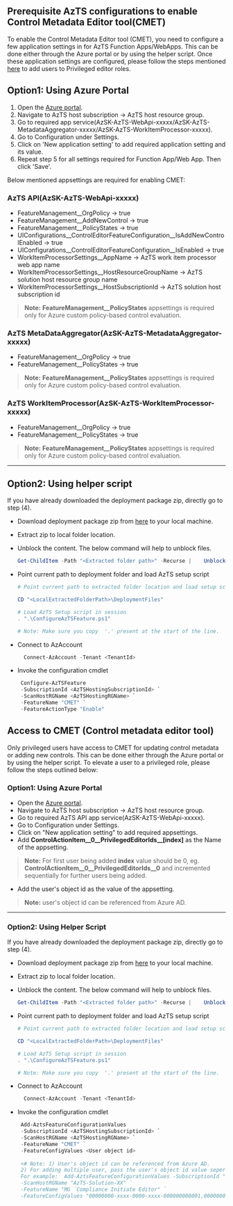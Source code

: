 ## Prerequisite AzTS configurations to enable Control Metadata Editor tool(CMET)


To enable the Control Metadata Editor tool (CMET), you need to configure a few application settings in for AzTS Function Apps/WebApps. This can be done either through the Azure portal or by using the helper script. Once these application settings are configured, please follow the steps mentioned [here](#access-to-cmet-control-metadata-editor-tool) to add users to Privileged editor roles.

## Option1: Using Azure Portal
  1. Open the [Azure portal](https://portal.azure.com/).
  2. Navigate to AzTS host subscription -> AzTS host resource group.
  3. Go to required app service(AzSK-AzTS-WebApi-xxxxx/AzSK-AzTS-MetadataAggregator-xxxxx/AzSK-AzTS-WorkItemProcessor-xxxxx).
  4. Go to Configuration under Settings.
  5. Click on 'New application setting' to add required application setting and its value.
  6. Repeat step 5 for all settings required for Function App/Web App. Then click 'Save'.


Below mentioned appsettings are required for enabling CMET:


### AzTS API(AzSK-AzTS-WebApi-xxxxx)

- FeatureManagement__OrgPolicy -> true
- FeatureManagement__AddNewControl -> true
- FeatureManagement__PolicyStates -> true
- UIConfigurations__ControlEditorFeatureConfiguration__IsAddNewControlEnabled -> true
- UIConfigurations__ControlEditorFeatureConfiguration__IsEnabled -> true
- WorkItemProcessorSettings__AppName -> AzTS work item processor web app name
- WorkItemProcessorSettings__HostResourceGroupName -> AzTS solution host resource group name
- WorkItemProcessorSettings__HostSubscriptionId -> AzTS solution host subscription id

> **Note:** **FeatureManagement__PolicyStates** appsettings is required only for Azure custom policy-based control evaluation.

### AzTS MetaDataAggregator(AzSK-AzTS-MetadataAggregator-xxxxx)

- FeatureManagement__OrgPolicy -> true
- FeatureManagement__PolicyStates -> true

> **Note:** **FeatureManagement__PolicyStates** appsettings is required only for Azure custom policy-based control evaluation.

### AzTS WorkItemProcessor(AzSK-AzTS-WorkItemProcessor-xxxxx)

- FeatureManagement__OrgPolicy -> true
- FeatureManagement__PolicyStates -> true

> **Note:** **FeatureManagement__PolicyStates** appsettings is required only for Azure custom policy-based control evaluation.
-----
## Option2: Using helper script
If you have already downloaded the deployment package zip, directly go to step (4).<br/>
- Download deployment package zip from [here](https://github.com/azsk/AzTS-docs/raw/main/TemplateFiles/DeploymentFiles.zip) to your local machine. </br>

- Extract zip to local folder location. <br/>

-  Unblock the content. The below command will help to unblock files. <br/>

    ``` PowerShell
    Get-ChildItem -Path "<Extracted folder path>" -Recurse |    Unblock-File 
    ```

-  Point current path to deployment folder and load AzTS setup script <br/>


    ``` PowerShell
    # Point current path to extracted folder location and load setup script from the deployment folder 

    CD "<LocalExtractedFolderPath>\DeploymentFiles"

    # Load AzTS Setup script in session
    . ".\ConfigureAzTSFeature.ps1"

    # Note: Make sure you copy  '.' present at the start of the line.  
   ```

-  Connect to AzAccount
    ``` PowerShell
      Connect-AzAccount -Tenant <TenantId>
    ```
-  Invoke the configuration cmdlet
     ``` PowerShell
      Configure-AzTSFeature 
      -SubscriptionId <AzTSHostingSubscriptionId> `
      -ScanHostRGName <AzTSHostingRGName> `
      -FeatureName "CMET" `
      -FeatureActionType "Enable"
     ```



## Access to CMET (Control metadata editor tool)

Only privileged users have access to CMET for updating control metadata or adding new controls. This can be done either through the Azure portal or by using the helper script. To elevate a user to a privileged role, please follow the steps outlined below:
### Option1: Using Azure Portal
- Open the [Azure portal](https://portal.azure.com/).
- Navigate to AzTS host subscription -> AzTS host resource group.
- Go to required AzTS API app service(AzSK-AzTS-WebApi-xxxxx).
- Go to Configuration under Settings.
- Click on "New application setting" to add required appsettings.
- Add **ControlActionItem__0__PrivilegedEditorIds__[index]** as the Name of the appsetting.
> **Note:** For first user being added **index** value should be 0, eg. **ControlActionItem__0__PrivilegedEditorIds__0** and incremented sequentially for further users being added.
- Add the user's object id as the value of the appsetting.
> **Note:** user's object id can be referenced from Azure AD.
-----

### Option2: Using Helper Script
  If you have already downloaded the deployment package zip, directly go to step (4).<br/>
- Download deployment package zip from [here](https://github.com/azsk/AzTS-docs/raw/main/TemplateFiles/DeploymentFiles.zip) to your local machine. </br>

- Extract zip to local folder location. <br/>

-  Unblock the content. The below command will help to unblock files. <br/>

    ``` PowerShell
    Get-ChildItem -Path "<Extracted folder path>" -Recurse |    Unblock-File 
    ```

-  Point current path to deployment folder and load AzTS setup script <br/>


    ``` PowerShell
    # Point current path to extracted folder location and load setup script from the deployment folder 

    CD "<LocalExtractedFolderPath>\DeploymentFiles"

    # Load AzTS Setup script in session
    . ".\ConfigureAzTSFeature.ps1"

    # Note: Make sure you copy  '.' present at the start of the line.  
   ```

-  Connect to AzAccount
    ``` PowerShell
      Connect-AzAccount -Tenant <TenantId>
    ```
-  Invoke the configuration cmdlet
     ``` PowerShell
      Add-AztsFeatureConfigurationValues 
      -SubscriptionId <AzTSHostingSubscriptionId> `
      -ScanHostRGName <AzTSHostingRGName> `
      -FeatureName "CMET" ` 
      -FeatureConfigValues <User object id>
      
      <# Note: 1) User's object id can be referenced from Azure AD.
      2) For adding multiple user, pass the user's object id value seperated by comma(',').
      For example:  Add-AztsFeatureConfigurationValues -SubscriptionId "00000000-xxxx-0000-xxxx-000000000000" `
      -ScanHostRGName "AzTS-Solution-XX" `
      -FeatureName "MG `Compliance Initiate Editor" `
      -FeatureConfigValues "00000000-xxxx-0000-xxxx-000000000001,00000000-xxxx-0000-xxxx-000000000002,00000000-xxxx-0000-xxxx-000000000003"
     ```

